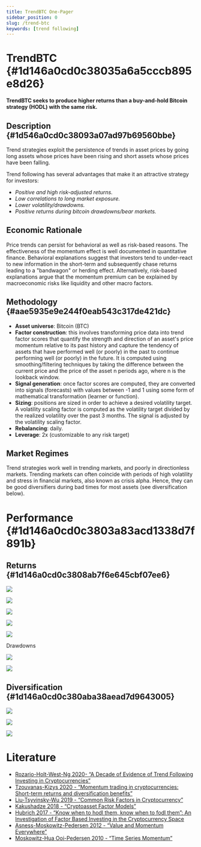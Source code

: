```yaml
---
title: TrendBTC One-Pager
sidebar_position: 0
slug: /trend-btc
keywords: [trend following]
---
```




# TrendBTC {#1d146a0cd0c38035a6a5cccb895e8d26}


**TrendBTC seeks to produce higher returns than a buy-and-hold Bitcoin strategy (HODL) with the same risk.**


## Description {#1d546a0cd0c38093a07ad97b69560bbe}


Trend strategies exploit the persistence of trends in asset prices by going long assets whose prices have been rising and short assets whose prices have been falling.


Trend following has several advantages that make it an attractive strategy for investors:

- _Positive and high risk-adjusted returns._
- _Low correlations to long market exposure._
- _Lower volatility/drawdowns._
- _Positive returns during bitcoin drawdowns/bear markets._

## Economic Rationale


Price trends can persist for behavioral as well as risk-based reasons. The effectiveness of the momentum effect is well documented in quantitative finance. Behavioral explanations suggest that investors tend to under-react to new information in the short-term and subsequently chase returns leading to a "bandwagon" or herding effect. Alternatively, risk-based explanations argue that the momentum premium can be explained by macroeconomic risks like liquidity and other macro factors. 


## Methodology {#aae5935e9e244f0eab543c317de421dc}

- **Asset universe**: Bitcoin (BTC)
- **Factor construction**: this involves transforming price data into trend factor scores that quantify the strength and direction of an asset's price momentum relative to its past history and capture the tendency of assets that have performed well (or poorly) in the past to continue performing well (or poorly) in the future. It is computed using smoothing/filtering techniques by taking the difference between the current price and the price of the asset n periods ago, where n is the lookback window.
- **Signal generation**: once factor scores are computed, they are converted into signals (forecasts) with values between -1 and 1 using some form of mathematical transformation (learner or function).
- **Sizing**: positions are sized in order to achieve a desired volatility target. A volatility scaling factor is computed as the volatility target divided by the realized volatility over the past 3 months. The signal is adjusted by the volatility scaling factor.
- **Rebalancing**: daily.
- **Leverage**: 2x (customizable to any risk target)

## Market Regimes


Trend strategies work well in trending markets, and poorly in directionless markets. Trending markets can often coincide with periods of high volatility and stress in financial markets, also known as crisis alpha. Hence, they can be good diversifiers during bad times for most assets (see diversification below).


# Performance {#1d146a0cd0c3803a83acd1338d7f891b}


## Returns {#1d146a0cd0c3808ab7f6e645cbf07ee6}


![](./trend-btc.1d646a0c-d0c3-80d3-8e0e-f8e903f4b8ce.png)


![](./trend-btc.1d146a0c-d0c3-80ac-bbb6-fa4c38ffd059.png)


![](./trend-btc.1d646a0c-d0c3-8034-9ebf-e09d6a4d39c5.png)


![](./trend-btc.1d146a0c-d0c3-807a-9dcc-e2e762292bec.png)


![](./trend-btc.1d646a0c-d0c3-8086-9ad9-eec019b9585f.png)


Drawdowns


![](./trend-btc.1d646a0c-d0c3-80f1-94c9-e25ea1bd34a3.png)


![](./trend-btc.1d146a0c-d0c3-8025-8a3a-ffb6a37ddf2e.png)


## Diversification {#1d146a0cd0c380aba38aead7d9643005}


![](./trend-btc.1d646a0c-d0c3-8000-b967-d563d21e0b7c.png)


![](./trend-btc.1d146a0c-d0c3-808f-acc4-edd5da81bb83.png)


![](./trend-btc.1d646a0c-d0c3-801a-ae17-ef3907e7ae7b.png)


# Literature

- [Rozario-Holt-West-Ng 2020- “A Decade of Evidence of Trend Following Investing in Cryptocurrencies”](https://arxiv.org/abs/2009.12155)
- [Tzouvanas-Kizys 2020 - “Momentum trading in cryptocurrencies: Short-term returns and diversification benefits”](https://www.sciencedirect.com/science/article/abs/pii/S0165176519303647)
- [Liu-Tsyvinsky-Wu 2019 - “Common Risk Factors in Cryptocurrency”](https://papers.ssrn.com/sol3/papers.cfm?abstract_id=3394671)
- [Kakushadze 2018 - “Cryptoasset Factor Models”](https://arxiv.org/abs/1811.07860)
- [Hubrich 2017 - “Know when to hodl them, know when to
fodl them”: An Investigation of Factor Based
Investing in the Cryptocurrency Space](https://papers.ssrn.com/sol3/papers.cfm?abstract_id=3055498)
- [Asness-Moskowitz-Pedersen 2012 - “Value and Momentum Everywhere”](https://papers.ssrn.com/sol3/papers.cfm?abstract_id=2174501)
- [Moskowitz-Hua Ooi-Pedersen 2010 - “Time Series Momentum”](https://papers.ssrn.com/sol3/papers.cfm?abstract_id=2089463)

